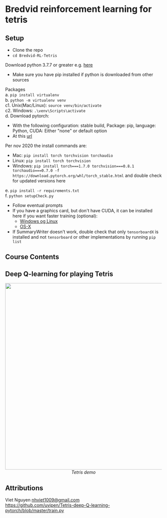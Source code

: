 # Bredvid reinforcement learning for tetris

## Setup
- Clone the repo
- `cd Bredvid-RL-Tetris`

Download python 3.7.7 or greater e.g. [here](https://www.python.org/downloads/)  
- Make sure you have pip installed if python is downloaded from other sources  

Packages  
a. `pip install virtualenv`  
b. `python -m virtualenv venv`  
c1. Unix(Mac/Linux): `source venv/bin/activate`  
c2. Windows: `.\venv\Scripts\activate`   
d. Download pytorch: 
- With the following configuration: stable build, Package: pip, language: Python, CUDA: Either "none" or default option
- At this [url](https://pytorch.org/get-started/locally/)  

Per nov 2020 the install commands are: 
- Mac:  `pip install torch torchvision torchaudio`
- Linux:  `pip install torch torchvision`
- Windows: `pip install torch===1.7.0 torchvision===0.8.1 torchaudio===0.7.0 -f https://download.pytorch.org/whl/torch_stable.html` and double check for updated versions here  

e. `pip install -r requirements.txt`  
f. `python setupCheck.py`  
- Follow eventual prompts
- If you have a graphics card, but don't have CUDA, it can be installed here if you want faster training (optional):
  - [Windows og Linux](
https://developer.nvidia.com/cuda-downloads?target_os=Windows&target_arch=x86_64&target_version=10&target_type=exenetwork)
  - [OS-X](https://docs.nvidia.com/cuda/cuda-installation-guide-mac-os-x/index.html)
- If SummaryWriter doesn't work, double check that only `tensorboardX` is installed and not `tensorboard` or other implementations by running `pip list`

## Course Contents
Deep Q-learning for playing Tetris
-

<p align="center">
  <img src="demo/tetris.gif" width=600><br/>
  <i>Tetris demo</i>
</p>


## Attributions
Viet Nguyen nhviet1009@gmail.com  
https://github.com/uvipen/Tetris-deep-Q-learning-pytorch/blob/master/train.py 
